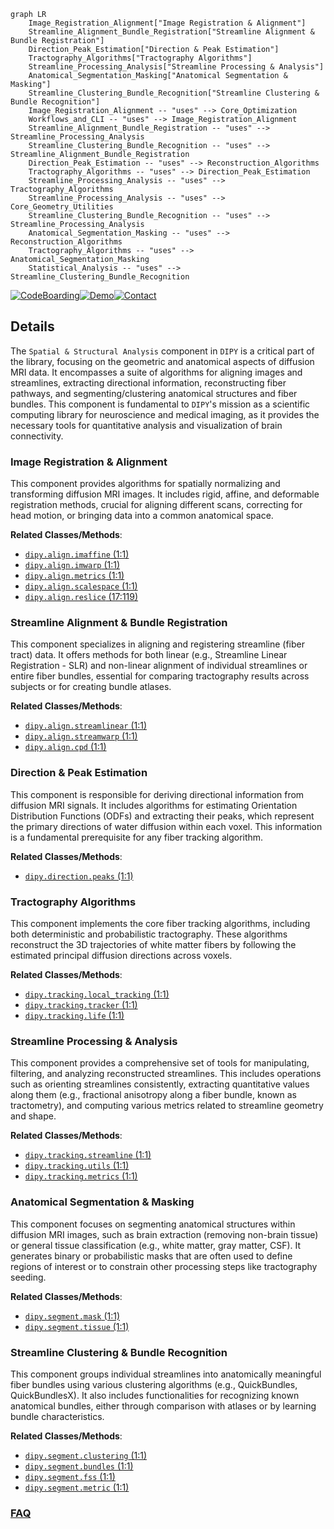 ```mermaid
graph LR
    Image_Registration_Alignment["Image Registration & Alignment"]
    Streamline_Alignment_Bundle_Registration["Streamline Alignment & Bundle Registration"]
    Direction_Peak_Estimation["Direction & Peak Estimation"]
    Tractography_Algorithms["Tractography Algorithms"]
    Streamline_Processing_Analysis["Streamline Processing & Analysis"]
    Anatomical_Segmentation_Masking["Anatomical Segmentation & Masking"]
    Streamline_Clustering_Bundle_Recognition["Streamline Clustering & Bundle Recognition"]
    Image_Registration_Alignment -- "uses" --> Core_Optimization
    Workflows_and_CLI -- "uses" --> Image_Registration_Alignment
    Streamline_Alignment_Bundle_Registration -- "uses" --> Streamline_Processing_Analysis
    Streamline_Clustering_Bundle_Recognition -- "uses" --> Streamline_Alignment_Bundle_Registration
    Direction_Peak_Estimation -- "uses" --> Reconstruction_Algorithms
    Tractography_Algorithms -- "uses" --> Direction_Peak_Estimation
    Streamline_Processing_Analysis -- "uses" --> Tractography_Algorithms
    Streamline_Processing_Analysis -- "uses" --> Core_Geometry_Utilities
    Streamline_Clustering_Bundle_Recognition -- "uses" --> Streamline_Processing_Analysis
    Anatomical_Segmentation_Masking -- "uses" --> Reconstruction_Algorithms
    Tractography_Algorithms -- "uses" --> Anatomical_Segmentation_Masking
    Statistical_Analysis -- "uses" --> Streamline_Clustering_Bundle_Recognition
```

[![CodeBoarding](https://img.shields.io/badge/Generated%20by-CodeBoarding-9cf?style=flat-square)](https://github.com/CodeBoarding/GeneratedOnBoardings)[![Demo](https://img.shields.io/badge/Try%20our-Demo-blue?style=flat-square)](https://www.codeboarding.org/demo)[![Contact](https://img.shields.io/badge/Contact%20us%20-%20contact@codeboarding.org-lightgrey?style=flat-square)](mailto:contact@codeboarding.org)

## Details

The `Spatial & Structural Analysis` component in `DIPY` is a critical part of the library, focusing on the geometric and anatomical aspects of diffusion MRI data. It encompasses a suite of algorithms for aligning images and streamlines, extracting directional information, reconstructing fiber pathways, and segmenting/clustering anatomical structures and fiber bundles. This component is fundamental to `DIPY`'s mission as a scientific computing library for neuroscience and medical imaging, as it provides the necessary tools for quantitative analysis and visualization of brain connectivity.

### Image Registration & Alignment
This component provides algorithms for spatially normalizing and transforming diffusion MRI images. It includes rigid, affine, and deformable registration methods, crucial for aligning different scans, correcting for head motion, or bringing data into a common anatomical space.


**Related Classes/Methods**:

- <a href="https://github.com/dipy/dipy/blob/master/dipy/align/imaffine.py#L1-L1" target="_blank" rel="noopener noreferrer">`dipy.align.imaffine` (1:1)</a>
- <a href="https://github.com/dipy/dipy/blob/master/dipy/align/imwarp.py#L1-L1" target="_blank" rel="noopener noreferrer">`dipy.align.imwarp` (1:1)</a>
- <a href="https://github.com/dipy/dipy/blob/master/dipy/align/metrics.py#L1-L1" target="_blank" rel="noopener noreferrer">`dipy.align.metrics` (1:1)</a>
- <a href="https://github.com/dipy/dipy/blob/master/dipy/align/scalespace.py#L1-L1" target="_blank" rel="noopener noreferrer">`dipy.align.scalespace` (1:1)</a>
- <a href="https://github.com/dipy/dipy/blob/master/dipy/align/reslice.py#L17-L119" target="_blank" rel="noopener noreferrer">`dipy.align.reslice` (17:119)</a>


### Streamline Alignment & Bundle Registration
This component specializes in aligning and registering streamline (fiber tract) data. It offers methods for both linear (e.g., Streamline Linear Registration - SLR) and non-linear alignment of individual streamlines or entire fiber bundles, essential for comparing tractography results across subjects or for creating bundle atlases.


**Related Classes/Methods**:

- <a href="https://github.com/dipy/dipy/blob/master/dipy/align/streamlinear.py#L1-L1" target="_blank" rel="noopener noreferrer">`dipy.align.streamlinear` (1:1)</a>
- <a href="https://github.com/dipy/dipy/blob/master/dipy/align/streamwarp.py#L1-L1" target="_blank" rel="noopener noreferrer">`dipy.align.streamwarp` (1:1)</a>
- <a href="https://github.com/dipy/dipy/blob/master/dipy/align/cpd.py#L1-L1" target="_blank" rel="noopener noreferrer">`dipy.align.cpd` (1:1)</a>


### Direction & Peak Estimation
This component is responsible for deriving directional information from diffusion MRI signals. It includes algorithms for estimating Orientation Distribution Functions (ODFs) and extracting their peaks, which represent the primary directions of water diffusion within each voxel. This information is a fundamental prerequisite for any fiber tracking algorithm.


**Related Classes/Methods**:

- <a href="https://github.com/dipy/dipy/blob/master/dipy/direction/peaks.py#L1-L1" target="_blank" rel="noopener noreferrer">`dipy.direction.peaks` (1:1)</a>


### Tractography Algorithms
This component implements the core fiber tracking algorithms, including both deterministic and probabilistic tractography. These algorithms reconstruct the 3D trajectories of white matter fibers by following the estimated principal diffusion directions across voxels.


**Related Classes/Methods**:

- <a href="https://github.com/dipy/dipy/blob/master/dipy/tracking/local_tracking.py#L1-L1" target="_blank" rel="noopener noreferrer">`dipy.tracking.local_tracking` (1:1)</a>
- <a href="https://github.com/dipy/dipy/blob/master/dipy/tracking/tracker.py#L1-L1" target="_blank" rel="noopener noreferrer">`dipy.tracking.tracker` (1:1)</a>
- <a href="https://github.com/dipy/dipy/blob/master/dipy/tracking/life.py#L1-L1" target="_blank" rel="noopener noreferrer">`dipy.tracking.life` (1:1)</a>


### Streamline Processing & Analysis
This component provides a comprehensive set of tools for manipulating, filtering, and analyzing reconstructed streamlines. This includes operations such as orienting streamlines consistently, extracting quantitative values along them (e.g., fractional anisotropy along a fiber bundle, known as tractometry), and computing various metrics related to streamline geometry and shape.


**Related Classes/Methods**:

- <a href="https://github.com/dipy/dipy/blob/master/dipy/tracking/streamline.py#L1-L1" target="_blank" rel="noopener noreferrer">`dipy.tracking.streamline` (1:1)</a>
- <a href="https://github.com/dipy/dipy/blob/master/dipy/tracking/utils.py#L1-L1" target="_blank" rel="noopener noreferrer">`dipy.tracking.utils` (1:1)</a>
- <a href="https://github.com/dipy/dipy/blob/master/dipy/tracking/metrics.py#L1-L1" target="_blank" rel="noopener noreferrer">`dipy.tracking.metrics` (1:1)</a>


### Anatomical Segmentation & Masking
This component focuses on segmenting anatomical structures within diffusion MRI images, such as brain extraction (removing non-brain tissue) or general tissue classification (e.g., white matter, gray matter, CSF). It generates binary or probabilistic masks that are often used to define regions of interest or to constrain other processing steps like tractography seeding.


**Related Classes/Methods**:

- <a href="https://github.com/dipy/dipy/blob/master/dipy/segment/mask.py#L1-L1" target="_blank" rel="noopener noreferrer">`dipy.segment.mask` (1:1)</a>
- <a href="https://github.com/dipy/dipy/blob/master/dipy/segment/tissue.py#L1-L1" target="_blank" rel="noopener noreferrer">`dipy.segment.tissue` (1:1)</a>


### Streamline Clustering & Bundle Recognition
This component groups individual streamlines into anatomically meaningful fiber bundles using various clustering algorithms (e.g., QuickBundles, QuickBundlesX). It also includes functionalities for recognizing known anatomical bundles, either through comparison with atlases or by learning bundle characteristics.


**Related Classes/Methods**:

- <a href="https://github.com/dipy/dipy/blob/master/dipy/segment/clustering.py#L1-L1" target="_blank" rel="noopener noreferrer">`dipy.segment.clustering` (1:1)</a>
- <a href="https://github.com/dipy/dipy/blob/master/dipy/segment/bundles.py#L1-L1" target="_blank" rel="noopener noreferrer">`dipy.segment.bundles` (1:1)</a>
- <a href="https://github.com/dipy/dipy/blob/master/dipy/segment/fss.py#L1-L1" target="_blank" rel="noopener noreferrer">`dipy.segment.fss` (1:1)</a>
- <a href="https://github.com/dipy/dipy/blob/master/dipy/segment/metric.py#L1-L1" target="_blank" rel="noopener noreferrer">`dipy.segment.metric` (1:1)</a>




### [FAQ](https://github.com/CodeBoarding/GeneratedOnBoardings/tree/main?tab=readme-ov-file#faq)